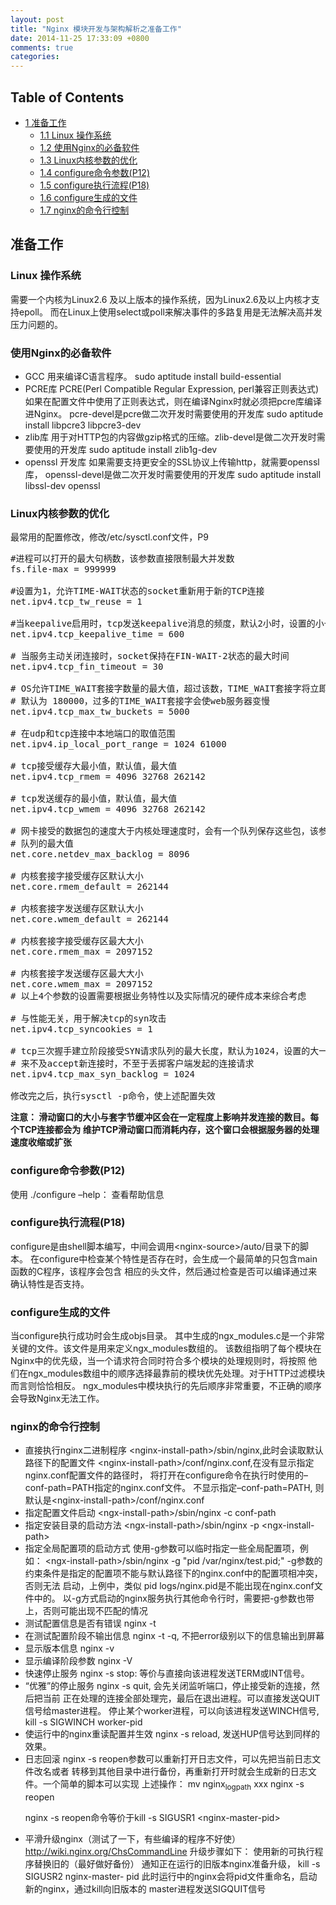 ```yaml
---
layout: post
title: "Nginx 模块开发与架构解析之准备工作"
date: 2014-11-25 17:33:09 +0800
comments: true
categories: 
---
```



<div id="table-of-contents">
<h2>Table of Contents</h2>
<div id="text-table-of-contents">
<ul>
<li><a href="#sec-1">1 准备工作</a>
<ul>
<li><a href="#sec-1-1">1.1 Linux 操作系统</a></li>
<li><a href="#sec-1-2">1.2 使用Nginx的必备软件</a></li>
<li><a href="#sec-1-3">1.3 Linux内核参数的优化</a></li>
<li><a href="#sec-1-4">1.4 configure命令参数(P12)</a></li>
<li><a href="#sec-1-5">1.5 configure执行流程(P18)</a></li>
<li><a href="#sec-1-6">1.6 configure生成的文件</a></li>
<li><a href="#sec-1-7">1.7 nginx的命令行控制</a></li>
</ul>
</li>
</ul>
</div>
</div>

<div id="outline-container-1" class="outline-2">
<h2 id="sec-1">准备工作</h2>
<div class="outline-text-2" id="text-1">


</div>

<div id="outline-container-1-1" class="outline-3">
<h3 id="sec-1-1">Linux 操作系统</h3>
<div class="outline-text-3" id="text-1-1">

<p>   需要一个内核为Linux2.6 及以上版本的操作系统，因为Linux2.6及以上内核才支持epoll。
   而在Linux上使用select或poll来解决事件的多路复用是无法解决高并发压力问题的。
</p></div>

</div>

<div id="outline-container-1-2" class="outline-3">
<h3 id="sec-1-2">使用Nginx的必备软件</h3>
<div class="outline-text-3" id="text-1-2">

<ul>
<li>GCC
     用来编译C语言程序。 sudo aptitude install build-essential
</li>
<li>PCRE库
     PCRE(Perl Compatible Regular Expression, perl兼容正则表达式)
     如果在配置文件中使用了正则表达式，则在编译Nginx时就必须把pcre库编译进Nginx。
     pcre-devel是pcre做二次开发时需要使用的开发库
     sudo aptitude install libpcre3 libpcre3-dev
</li>
<li>zlib库
     用于对HTTP包的内容做gzip格式的压缩。zlib-devel是做二次开发时需要使用的开发库
     sudo aptitude install zlib1g-dev
</li>
<li>openssl 开发库
     如果需要支持更安全的SSL协议上传输http，就需要openssl库，
     openssl-devel是做二次开发时需要使用的开发库
     sudo aptitude install libssl-dev openssl
</li>
</ul>

</div>

</div>

<div id="outline-container-1-3" class="outline-3">
<h3 id="sec-1-3">Linux内核参数的优化</h3>
<div class="outline-text-3" id="text-1-3">

<p>   最常用的配置修改，修改/etc/sysctl.conf文件，P9
</p>


<pre class="example">#进程可以打开的最大句柄数，该参数直接限制最大并发数
fs.file-max = 999999

#设置为1，允许TIME-WAIT状态的socket重新用于新的TCP连接
net.ipv4.tcp_tw_reuse = 1

#当keepalive启用时，tcp发送keepalive消息的频度，默认2小时，设置的小一些可更快清理无效连接
net.ipv4.tcp_keepalive_time = 600

# 当服务主动关闭连接时，socket保持在FIN-WAIT-2状态的最大时间
net.ipv4.tcp_fin_timeout = 30

# OS允许TIME_WAIT套接字数量的最大值，超过该数，TIME_WAIT套接字将立即被清除并打印警告信息
# 默认为 180000，过多的TIME_WAIT套接字会使web服务器变慢
net.ipv4.tcp_max_tw_buckets = 5000

# 在udp和tcp连接中本地端口的取值范围
net.ipv4.ip_local_port_range = 1024 61000

# tcp接受缓存大最小值，默认值，最大值
net.ipv4.tcp_rmem = 4096 32768 262142

# tcp发送缓存的最小值，默认值，最大值
net.ipv4.tcp_wmem = 4096 32768 262142

# 网卡接受的数据包的速度大于内核处理速度时，会有一个队列保存这些包，该参数是设置该包的
# 队列的最大值
net.core.netdev_max_backlog = 8096

# 内核套接字接受缓存区默认大小
net.core.rmem_default = 262144

# 内核套接字发送缓存区默认大小
net.core.wmem_default = 262144

# 内核套接字接受缓存区最大大小
net.core.rmem_max = 2097152

# 内核套接字发送缓存区最大大小
net.core.wmem_max = 2097152
# 以上4个参数的设置需要根据业务特性以及实际情况的硬件成本来综合考虑

# 与性能无关，用于解决tcp的syn攻击
net.ipv4.tcp_syncookies = 1

# tcp三次握手建立阶段接受SYN请求队列的最大长度，默认为1024，设置的大一些可以使出现繁忙的nginx
# 来不及accept新连接时，不至于丢掷客户端发起的连接请求
net.ipv4.tcp_max_syn_backlog = 1024

修改完之后，执行sysctl -p命令，使上述配置失效
</pre>

<p>
   <b>注意： 滑动窗口的大小与套字节缓冲区会在一定程度上影响并发连接的数目。每个TCP连接都会为    维护TCP滑动窗口而消耗内存，这个窗口会根据服务器的处理速度收缩或扩张</b>
</p></div>

</div>

<div id="outline-container-1-4" class="outline-3">
<h3 id="sec-1-4">configure命令参数(P12)</h3>
<div class="outline-text-3" id="text-1-4">

<p>   使用 ./configure &ndash;help： 查看帮助信息
</p></div>

</div>

<div id="outline-container-1-5" class="outline-3">
<h3 id="sec-1-5">configure执行流程(P18)</h3>
<div class="outline-text-3" id="text-1-5">

<p>   configure是由shell脚本编写，中间会调用&lt;nginx-source&gt;/auto/目录下的脚本。
   在configure中检查某个特性是否存在时，会生成一个最简单的只包含main函数的C程序，该程序会包含
   相应的头文件，然后通过检查是否可以编译通过来确认特性是否支持。
</p></div>

</div>

<div id="outline-container-1-6" class="outline-3">
<h3 id="sec-1-6">configure生成的文件</h3>
<div class="outline-text-3" id="text-1-6">

<p>   当configure执行成功时会生成objs目录。
   其中生成的ngx_modules.c是一个非常关键的文件。该文件是用来定义ngx_modules数组的。
   该数组指明了每个模块在Nginx中的优先级，当一个请求符合同时符合多个模块的处理规则时，将按照
   他们在ngx_modules数组中的顺序选择最靠前的模块优先处理。对于HTTP过滤模块而言则恰恰相反。
   ngx_modules中模块执行的先后顺序非常重要，不正确的顺序会导致Nginx无法工作。
</p></div>

</div>

<div id="outline-container-1-7" class="outline-3">
<h3 id="sec-1-7">nginx的命令行控制</h3>
<div class="outline-text-3" id="text-1-7">

<ul>
<li>直接执行nginx二进制程序
     &lt;nginx-install-path&gt;/sbin/nginx,此时会读取默认路径下的配置文件
     &lt;nginx-install-path&gt;/conf/nginx.conf,在没有显示指定nginx.conf配置文件的路径时，
     将打开在configure命令在执行时使用的&ndash;conf-path=PATH指定的nginx.conf文件。
     不显示指定&ndash;conf-path=PATH, 则默认是&lt;nginx-install-path&gt;/conf/nginx.conf
</li>
<li>指定配置文件启动
     &lt;ngx-install-path&gt;/sbin/nginx -c conf-path
</li>
<li>指定安装目录的启动方法
     &lt;ngx-install-path&gt;/sbin/nginx -p &lt;ngx-install-path&gt;
</li>
<li>指定全局配置项的启动方式
     使用-g参数可以临时指定一些全局配置项，例如：
     &lt;ngx-install-path&gt;/sbin/nginx -g "pid /var/nginx/test.pid;"
     -g参数的约束条件是指定的配置项不能与默认路径下的nginx.conf中的配置项相冲突，否则无法
     启动，上例中，类似 pid logs/nginx.pid是不能出现在nginx.conf文件中的。
     以-g方式启动的nginx服务执行其他命令行时，需要把-g参数也带上，否则可能出现不匹配的情况
</li>
<li>测试配置信息是否有错误
     nginx -t
</li>
<li>在测试配置阶段不输出信息
     nginx -t -q, 不把error级别以下的信息输出到屏幕
</li>
<li>显示版本信息
     nginx -v
</li>
<li>显示编译阶段参数
     nginx -V
</li>
<li>快速停止服务 
     nginx -s stop: 等价与直接向该进程发送TERM或INT信号。
</li>
<li>“优雅”的停止服务
     nginx -s quit, 会先关闭监听端口，停止接受新的连接，然后把当前
     正在处理的连接全部处理完，最后在退出进程。可以直接发送QUIT信号给master进程。
     停止某个worker进程，可以向该进程发送WINCH信号, kill -s SIGWINCH worker-pid
</li>
<li>使运行中的nginx重读配置并生效
     nginx -s reload, 发送HUP信号达到同样的效果。
</li>
<li>日志回滚
     nginx -s reopen参数可以重新打开日志文件，可以先把当前日志文件改名或者
     转移到其他目录中进行备份，再重新打开时就会生成新的日志文件。一个简单的脚本可以实现
     上述操作：
     mv nginx<sub>log</sub><sub>path</sub> xxx
     nginx -s reopen

<p>
     nginx -s reopen命令等价于kill -s SIGUSR1 &lt;nginx-master-pid&gt;
</p></li>
<li>平滑升级nginx（测试了一下，有些编译的程序不好使）
     <a href="http://wiki.nginx.org/ChsCommandLine">http://wiki.nginx.org/ChsCommandLine</a>
     升级步骤如下：
     使用新的可执行程序替换旧的（最好做好备份）
     通知正在运行的旧版本nginx准备升级， kill -s SIGUSR2 nginx-master- pid
     此时运行中的nginx会将pid文件重命名，启动新的nginx，通过kill向旧版本的
     master进程发送SIGQUIT信号
</li>
</ul>

</div>
</div>
</div>
